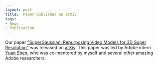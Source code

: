 ```yaml
---
layout: post
title:  Paper published on arXiv
tags:
- News
- Publication
---
```

Our paper ["SuperGaussian: Repurposing Video Models for 3D Super Resolution"](https://supergaussian.github.io) was released on [arXiv](https://arxiv.org/abs/2406.00609). This paper was led by Adobe intern [Yuan Shen](https://yshen47.github.io/), who was co-mentored by myself and several other amazing Adobe researchers.